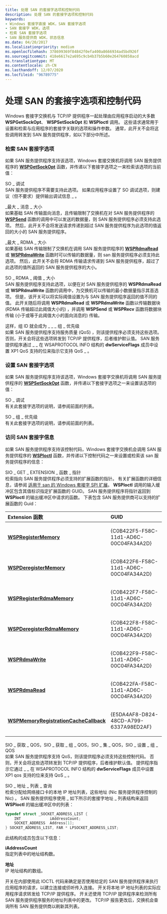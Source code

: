 ```yaml
---
title: 处理 SAN 的套接字选项和控制代码
description: 处理 SAN 的套接字选项和控制代码
keywords:
- Windows 套接字直接 WDK，SAN 套接字选项
- SAN 套接字 WDK，选项
- 检索 SAN 套接字选项
- SAN 服务提供商 WDK，状态信息
ms.date: 04/20/2017
ms.localizationpriority: medium
ms.openlocfilehash: 378699369f84842f0efa400a8666934ad5bd926f
ms.sourcegitcommit: 418e6617e2a695c9cb4b37b5b60e264760858acd
ms.translationtype: MT
ms.contentlocale: zh-CN
ms.lasthandoff: 12/07/2020
ms.locfileid: "96789775"
---
```

# <a name="handling-socket-options-and-control-codes-for-a-san"></a>处理 SAN 的套接字选项和控制代码





Windows 套接字交换机与 TCP/IP 提供程序一起处理由应用程序启动的大多数 **WSPGetSockOpt**、 **WSPSetSockOpt** 和 **WSPIoctl** 调用。 这些请求通常用于设置和检索与应用程序的套接字关联的选项和操作参数。 通常，此开关不会将这些调用转发到 SAN 服务提供程序，如以下部分中所述。

### <a name="retrieving-san-socket-options"></a>检索 SAN 套接字选项

如果 SAN 服务提供程序支持该选项，Windows 套接交换机将调用 SAN 服务提供程序的 [**WSPGetSockOpt**](/previous-versions/windows/hardware/network/ff566292(v=vs.85)) 函数，并传递以下套接字选项之一来检索该选项的当前值：

<a href="" id="so-debug"></a>SO \_ 调试  
SAN 服务提供程序不需要支持此选项。 如果应用程序设置了 SO 调试选项，则建议（但不要求）提供输出调试信息 \_ 。

<a href="" id="so-max-msg-size"></a>\_最大 \_ 消息 \_ 大小  
如果基础 SAN 传输面向消息，且传输限制了交换机在对 SAN 服务提供程序的 [**WSPSend**](/previous-versions/windows/hardware/network/ff566316(v=vs.85)) 函数的调用中可以发送的数据量，则 SAN 服务提供程序必须支持此选项。 然后，此开关不会将发送请求传递到超过 SAN 服务提供程序为此选项的值返回的大小的 SAN 服务提供程序。

<a href="" id="so-max-rdma-size"></a>\_最大 \_ RDMA \_ 大小  
如果基础 SAN 传输限制了交换机在调用 SAN 服务提供程序的 [**WSPRdmaRead**](/previous-versions/windows/hardware/network/ff566304(v=vs.85)) 或 [**WSPRdmaWrite**](/previous-versions/windows/hardware/network/ff566306(v=vs.85)) 函数时可以传输的数据量，则 san 服务提供程序必须支持此选项。 然后，此开关不会将 RDMA 传输请求传递到 SAN 服务提供程序，超过了此选项的值所返回的 SAN 服务提供程序的大小。

<a href="" id="so-rdma-threshold-size"></a>SO \_ RDMA \_ 阈值 \_ 大小  
SAN 服务提供程序支持此选项，以便在对 SAN 服务提供程序的 **WSPRdmaRead** 或 **WSPRdmaWrite** 函数的调用中，为交换机可以传输的最小数据量指示其首选项。 但是，该开关可以将实际阈值设置为与 SAN 服务提供程序返回的值不同的值。 此开关随后将调用 **WSPRdmaRead** 或 **WSPRdmaWrite** 函数以传输数据块 (RDMA 传输超过此阈值大小的) ，并调用 **WSPSend** 或 **WSPRecv** 函数将数据块传输 (小于或等于此阈值大小的面向消息的) 传输。

<a href="" id="so-group-id--so-group-priority"></a>这样，组 ID 就会成为 \_ \_ \_ 组 \_ 优先级  
如果 SAN 服务提供程序支持服务质量 (QoS) ，则该提供程序必须支持这些选项。 否则，开关会将这些选项转发到 TCP/IP 提供程序，后者维护默认值。 SAN 服务提供程序通过 \_ \_ 在 WSAPROTOCOL INFO 结构的 **dwServiceFlags** 成员中设置 XP1 QoS 支持的位来指示它支持 QoS \_ 。

### <a name="setting-san-socket-options"></a>设置 SAN 套接字选项

如果 SAN 服务提供程序支持该选项，Windows 套接字交换机将调用 SAN 服务提供程序的 [**WSPSetSockOpt**](/previous-versions/windows/hardware/network/ff566318(v=vs.85)) 函数，并传递以下套接字选项之一来设置该选项的值：

<a href="" id="so-debug"></a>SO \_ 调试  
有关此套接字选项的说明，请参阅前面的列表。

<a href="" id="so-group-priority"></a>SO \_ 组 \_ 优先级  
有关此套接字选项的说明，请参阅前面的列表。

### <a name="accessing-san-socket-information"></a>访问 SAN 套接字信息

如果 SAN 服务提供程序支持该控制代码，Windows 套接字交换机会调用 SAN 服务提供程序的 [**WSPIoctl**](/previous-versions/windows/hardware/network/ff566296(v=vs.85)) 函数，并传递以下控制代码之一来设置或检索该 san 服务提供程序的信息：

<a href="" id="sio-get-extension-function-pointer"></a>SIO \_ GET \_ EXTENSION \_ 函数 \_ 指针  
检索指向 SAN 服务提供程序必须支持的扩展函数的指针。 有关扩展函数的详细信息，请参阅 [适用于 san 的 Windows 套接字 SPI 扩展](windows-sockets-spi-extensions-for-sans.md)。 **WSPIoctl** 调用的输入缓冲区包含其值标识指定扩展函数的 GUID。 SAN 服务提供程序将指针返回到 **WSPIoctl** 的输出缓冲区中请求的函数。 下表包含 SAN 服务提供商可以支持的扩展函数的 Guid：

<table>
<colgroup>
<col width="50%" />
<col width="50%" />
</colgroup>
<thead>
<tr class="header">
<th align="left">Extension 函数</th>
<th align="left">GUID</th>
</tr>
</thead>
<tbody>
<tr class="odd">
<td align="left"><p><a href="/previous-versions/windows/hardware/network/ff566311(v=vs.85)" data-raw-source="[&lt;strong&gt;WSPRegisterMemory&lt;/strong&gt;](/previous-versions/windows/hardware/network/ff566311(v=vs.85))"><strong>WSPRegisterMemory</strong></a></p></td>
<td align="left"><p>{C0B422F5-F58C-11d1-AD6C-00C04FA34A2D}</p></td>
</tr>
<tr class="even">
<td align="left"><p><a href="/previous-versions/windows/hardware/network/ff566279(v=vs.85)" data-raw-source="[&lt;strong&gt;WSPDeregisterMemory&lt;/strong&gt;](/previous-versions/windows/hardware/network/ff566279(v=vs.85))"><strong>WSPDeregisterMemory</strong></a></p></td>
<td align="left"><p>{C0B422F6-F58C-11d1-AD6C-00C04FA34A2D}</p></td>
</tr>
<tr class="odd">
<td align="left"><p><a href="/previous-versions/windows/hardware/network/ff566313(v=vs.85)" data-raw-source="[&lt;strong&gt;WSPRegisterRdmaMemory&lt;/strong&gt;](/previous-versions/windows/hardware/network/ff566313(v=vs.85))"><strong>WSPRegisterRdmaMemory</strong></a></p></td>
<td align="left"><p>{C0B422F7-F58C-11d1-AD6C-00C04FA34A2D}</p></td>
</tr>
<tr class="even">
<td align="left"><p><a href="/previous-versions/windows/hardware/network/ff566281(v=vs.85)" data-raw-source="[&lt;strong&gt;WSPDeregisterRdmaMemory&lt;/strong&gt;](/previous-versions/windows/hardware/network/ff566281(v=vs.85))"><strong>WSPDeregisterRdmaMemory</strong></a></p></td>
<td align="left"><p>{C0B422F8-F58C-11d1-AD6C-00C04FA34A2D}</p></td>
</tr>
<tr class="odd">
<td align="left"><p><a href="/previous-versions/windows/hardware/network/ff566306(v=vs.85)" data-raw-source="[&lt;strong&gt;WSPRdmaWrite&lt;/strong&gt;](/previous-versions/windows/hardware/network/ff566306(v=vs.85))"><strong>WSPRdmaWrite</strong></a></p></td>
<td align="left"><p>{C0B422F9-F58C-11d1-AD6C-00C04FA34A2D}</p></td>
</tr>
<tr class="even">
<td align="left"><p><a href="/previous-versions/windows/hardware/network/ff566304(v=vs.85)" data-raw-source="[&lt;strong&gt;WSPRdmaRead&lt;/strong&gt;](/previous-versions/windows/hardware/network/ff566304(v=vs.85))"><strong>WSPRdmaRead</strong></a></p></td>
<td align="left"><p>{C0B422FA-F58C-11d1-AD6C-00C04FA34A2D}</p></td>
</tr>
<tr class="odd">
<td align="left"><p><a href="/previous-versions/windows/hardware/network/ff566299(v=vs.85)" data-raw-source="[&lt;strong&gt;WSPMemoryRegistrationCacheCallback&lt;/strong&gt;](/previous-versions/windows/hardware/network/ff566299(v=vs.85))"><strong>WSPMemoryRegistrationCacheCallback</strong></a></p></td>
<td align="left"><p>{E5DA4AF8-D824-48CD-A799-6337A98ED2AF}</p></td>
</tr>
</tbody>
</table>

 

<a href="" id="sio-get-qos--sio-get-group-qos--sio-set-qos--sio-set-group-qos"></a>SIO \_ 获取 \_ QOS，SIO \_ 获取 \_ 组 \_ QOS，SIO \_ 集 \_ QOS，SIO \_ 设置 \_ 组 \_ QOS  
如果 SAN 服务提供程序支持 QoS，则该提供程序必须支持这些控制代码。 否则，开关会将这些选项转发到 TCP/IP 提供程序，后者维护默认值。 提供程序指示它通过 \_ \_ 在 WSAPROTOCOL INFO 结构的 **dwServiceFlags** 成员中设置 XP1 qos 支持的位来支持 QoS \_ 。

<a href="" id="sio-address-list-query"></a>SIO \_ 地址 \_ 列表 \_ 查询  
检索分配给网络接口卡的本地 IP 地址列表，这些地址 (Nic 服务提供程序控制的 Nic) 。 SAN 服务提供程序使用 \_ 如下所示的套接字地址 \_ 列表结构来返回 **WSPIoctl** 的输出缓冲区中的列表：

```C++
typedef struct _SOCKET_ADDRESS_LIST {
    INT             iAddressCount; 
    SOCKET_ADDRESS  Address[1]; 
} SOCKET_ADDRESS_LIST, FAR * LPSOCKET_ADDRESS_LIST;
```

此结构的成员包含以下信息：

<a href="" id="iaddresscount"></a>**iAddressCount**  
指定列表中的地址结构数。

<a href="" id="address"></a>**地址**  
IP 地址结构的数组。

开关在内部使用此 IOCTL 代码来确定是否使用给定的 SAN 服务提供程序来执行应用程序的请求，以建立连接或侦听传入连接。 开关将本地 IP 地址列表的实际应用程序请求转发给 TCP/IP 提供程序。 开关还使用 TCP/IP 提供程序来检测所有 SAN 服务提供程序服务的地址列表中的更改。 TCP/IP 报告更改后，交换机会查询所有 SAN 服务提供商以刷新其列表。

